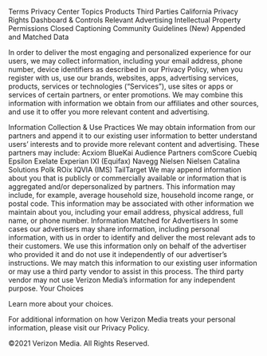 Terms
Privacy Center
Topics
Products
Third Parties
California Privacy Rights
Dashboard & Controls
Relevant Advertising
Intellectual Property
Permissions
Closed Captioning
Community Guidelines (New)
Appended and Matched Data

In order to deliver the most engaging and personalized experience for our users, we may collect information, including your email address, phone number, device identifiers as described in our Privacy Policy, when you register with us, use our brands, websites, apps, advertising services, products, services or technologies (“Services”), use sites or apps or services of certain partners, or enter promotions. We may combine this information with information we obtain from our affiliates and other sources, and use it to offer you more relevant content and advertising.

Information Collection & Use Practices
We may obtain information from our partners and append it to our existing user information to better understand users’ interests and to provide more relevant content and advertising. These partners may include:
Acxiom
BlueKai
Audience Partners
comScore
Cuebiq
Epsilon
Exelate
Experian
IXI (Equifax)
Navegg
Nielsen
Nielsen Catalina Solutions
Polk
ROix
IQVIA (IMS)
TailTarget
We may append information about you that is publicly or commercially available or information that is aggregated and/or depersonalized by partners. This information may include, for example, average household size, household income range, or postal code. This information may be associated with other information we maintain about you, including your email address, physical address, full name, or phone number.
Information Matched for Advertisers
In some cases our advertisers may share information, including personal information, with us in order to identify and deliver the most relevant ads to their customers. We use this information only on behalf of the advertiser who provided it and do not use it independently of our advertiser’s instructions. We may match this information to our existing user information or may use a third party vendor to assist in this process. The third party vendor may not use Verizon Media’s information for any independent purpose.
Your Choices

Learn more about your choices.

For additional information on how Verizon Media treats your personal information, please visit our Privacy Policy.

©2021 Verizon Media. All Rights Reserved.